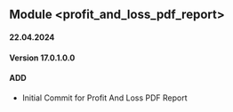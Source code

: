## Module <profit_and_loss_pdf_report>

#### 22.04.2024
#### Version 17.0.1.0.0
#### ADD

- Initial Commit for Profit And Loss PDF Report
